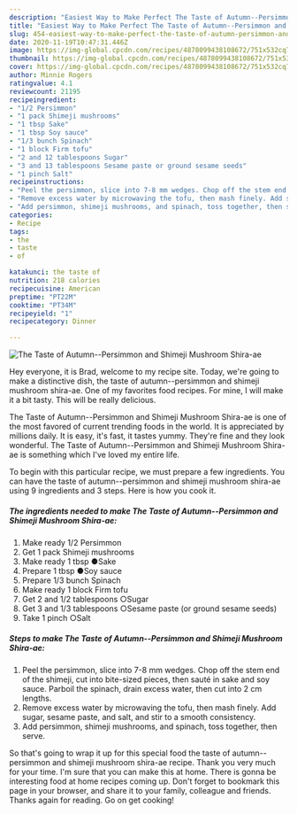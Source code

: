 ```yaml
---
description: "Easiest Way to Make Perfect The Taste of Autumn--Persimmon and Shimeji Mushroom Shira-ae"
title: "Easiest Way to Make Perfect The Taste of Autumn--Persimmon and Shimeji Mushroom Shira-ae"
slug: 454-easiest-way-to-make-perfect-the-taste-of-autumn-persimmon-and-shimeji-mushroom-shira-ae
date: 2020-11-19T10:47:31.446Z
image: https://img-global.cpcdn.com/recipes/4878099438108672/751x532cq70/the-taste-of-autumn-persimmon-and-shimeji-mushroom-shira-ae-recipe-main-photo.jpg
thumbnail: https://img-global.cpcdn.com/recipes/4878099438108672/751x532cq70/the-taste-of-autumn-persimmon-and-shimeji-mushroom-shira-ae-recipe-main-photo.jpg
cover: https://img-global.cpcdn.com/recipes/4878099438108672/751x532cq70/the-taste-of-autumn-persimmon-and-shimeji-mushroom-shira-ae-recipe-main-photo.jpg
author: Minnie Rogers
ratingvalue: 4.1
reviewcount: 21195
recipeingredient:
- "1/2 Persimmon"
- "1 pack Shimeji mushrooms"
- "1 tbsp Sake"
- "1 tbsp Soy sauce"
- "1/3 bunch Spinach"
- "1 block Firm tofu"
- "2 and 12 tablespoons Sugar"
- "3 and 13 tablespoons Sesame paste or ground sesame seeds"
- "1 pinch Salt"
recipeinstructions:
- "Peel the persimmon, slice into 7-8 mm wedges. Chop off the stem end of the shimeji, cut into bite-sized pieces, then sauté in sake and soy sauce. Parboil the spinach, drain excess water, then cut into 2 cm lengths."
- "Remove excess water by microwaving the tofu, then mash finely. Add sugar, sesame paste, and salt, and stir to a smooth consistency."
- "Add persimmon, shimeji mushrooms, and spinach, toss together, then serve."
categories:
- Recipe
tags:
- the
- taste
- of

katakunci: the taste of 
nutrition: 218 calories
recipecuisine: American
preptime: "PT22M"
cooktime: "PT34M"
recipeyield: "1"
recipecategory: Dinner

---
```



![The Taste of Autumn--Persimmon and Shimeji Mushroom Shira-ae](https://img-global.cpcdn.com/recipes/4878099438108672/751x532cq70/the-taste-of-autumn-persimmon-and-shimeji-mushroom-shira-ae-recipe-main-photo.jpg)

Hey everyone, it is Brad, welcome to my recipe site. Today, we're going to make a distinctive dish, the taste of autumn--persimmon and shimeji mushroom shira-ae. One of my favorites food recipes. For mine, I will make it a bit tasty. This will be really delicious.



The Taste of Autumn--Persimmon and Shimeji Mushroom Shira-ae is one of the most favored of current trending foods in the world. It is appreciated by millions daily. It is easy, it's fast, it tastes yummy. They're fine and they look wonderful. The Taste of Autumn--Persimmon and Shimeji Mushroom Shira-ae is something which I've loved my entire life.


To begin with this particular recipe, we must prepare a few ingredients. You can have the taste of autumn--persimmon and shimeji mushroom shira-ae using 9 ingredients and 3 steps. Here is how you cook it.

<!--inarticleads1-->

##### The ingredients needed to make The Taste of Autumn--Persimmon and Shimeji Mushroom Shira-ae:

1. Make ready 1/2 Persimmon
1. Get 1 pack Shimeji mushrooms
1. Make ready 1 tbsp ●Sake
1. Prepare 1 tbsp ●Soy sauce
1. Prepare 1/3 bunch Spinach
1. Make ready 1 block Firm tofu
1. Get 2 and 1/2 tablespoons ○Sugar
1. Get 3 and 1/3 tablespoons ○Sesame paste (or ground sesame seeds)
1. Take 1 pinch ○Salt




<!--inarticleads2-->

##### Steps to make The Taste of Autumn--Persimmon and Shimeji Mushroom Shira-ae:

1. Peel the persimmon, slice into 7-8 mm wedges. Chop off the stem end of the shimeji, cut into bite-sized pieces, then sauté in sake and soy sauce. Parboil the spinach, drain excess water, then cut into 2 cm lengths.
1. Remove excess water by microwaving the tofu, then mash finely. Add sugar, sesame paste, and salt, and stir to a smooth consistency.
1. Add persimmon, shimeji mushrooms, and spinach, toss together, then serve.




So that's going to wrap it up for this special food the taste of autumn--persimmon and shimeji mushroom shira-ae recipe. Thank you very much for your time. I'm sure that you can make this at home. There is gonna be interesting food at home recipes coming up. Don't forget to bookmark this page in your browser, and share it to your family, colleague and friends. Thanks again for reading. Go on get cooking!
